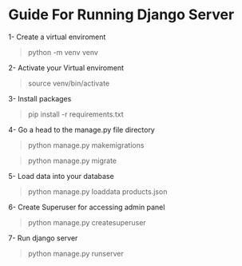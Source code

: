 
# Guide For Running Django Server

<p> 1- Create a virtual enviroment </p>

> python -m venv venv

<p> 2- Activate your Virtual enviroment </p>

> source venv/bin/activate 

<p> 3- Install packages </p>

> pip install -r requirements.txt

<p> 4- Go a head to the manage.py file directory </br> 
</p>

> python manage.py makemigrations

> python manage.py migrate

<p> 5- Load data into your database </p>

> python manage.py loaddata products.json

<p> 6- Create Superuser for accessing admin panel </p>

> python manage.py createsuperuser

<p> 7- Run django server </p>

> python manage.py runserver



